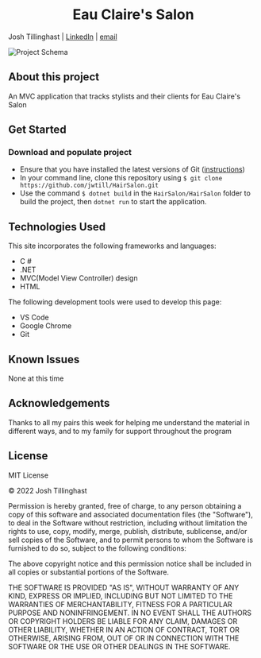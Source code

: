


<h1 align="center">Eau Claire's Salon</h1>


Josh Tillinghast | [LinkedIn](https://www.linkedin.com/in/jwtill/) | [email](mailto:<jwtill@icloud.com>) 

![Project Schema](url "~/images/schema.png")
## About this project
An MVC application that tracks stylists and their clients for Eau Claire's Salon
## Get Started
### Download and populate project
- Ensure that you have installed the latest versions of Git ([instructions](https://github.com/git-guides/install-git)) 
- In your command line, clone this repository using `$ git clone https://github.com/jwtill/HairSalon.git`
- Use the command `$ dotnet build` in the `HairSalon/HairSalon` folder to build the project, then `dotnet run` to start the application.



## Technologies Used

This site incorporates the following frameworks and languages:

- C #
- .NET
- MVC(Model View Controller) design
- HTML

The following development tools were used to develop this page:

- VS Code
- Google Chrome
- Git


## Known Issues
None at this time

## Acknowledgements

Thanks to all my pairs this week for helping me understand the material in different ways, and to my family for support throughout the program

## License 

MIT License

© 2022 Josh Tillinghast

Permission is hereby granted, free of charge, to any person obtaining a copy
of this software and associated documentation files (the "Software"), to deal
in the Software without restriction, including without limitation the rights
to use, copy, modify, merge, publish, distribute, sublicense, and/or sell
copies of the Software, and to permit persons to whom the Software is
furnished to do so, subject to the following conditions:

The above copyright notice and this permission notice shall be included in all
copies or substantial portions of the Software.

THE SOFTWARE IS PROVIDED "AS IS", WITHOUT WARRANTY OF ANY KIND, EXPRESS OR
IMPLIED, INCLUDING BUT NOT LIMITED TO THE WARRANTIES OF MERCHANTABILITY,
FITNESS FOR A PARTICULAR PURPOSE AND NONINFRINGEMENT. IN NO EVENT SHALL THE
AUTHORS OR COPYRIGHT HOLDERS BE LIABLE FOR ANY CLAIM, DAMAGES OR OTHER
LIABILITY, WHETHER IN AN ACTION OF CONTRACT, TORT OR OTHERWISE, ARISING FROM,
OUT OF OR IN CONNECTION WITH THE SOFTWARE OR THE USE OR OTHER DEALINGS IN THE
SOFTWARE.
